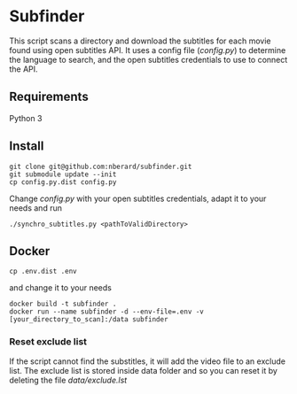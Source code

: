 # Subfinder

This script scans a directory and download the subtitles for each movie found using open subtitles API.
It uses a config file (_config.py_) to determine the language to search, and the open subtitles credentials to use to connect the API.

## Requirements

Python 3

## Install

```
git clone git@github.com:nberard/subfinder.git 
git submodule update --init
cp config.py.dist config.py
```

Change _config.py_ with your open subtitles credentials, adapt it to your needs and run

```
./synchro_subtitles.py <pathToValidDirectory>
```

## Docker 

```
cp .env.dist .env 
```
and change it to your needs
```
docker build -t subfinder .
docker run --name subfinder -d --env-file=.env -v [your_directory_to_scan]:/data subfinder
```
### Reset exclude list

If the script cannot find the substitles, it will add the video file to an exclude list.
The exclude list is stored inside data folder and so you can reset it by deleting the file _data/exclude.lst_